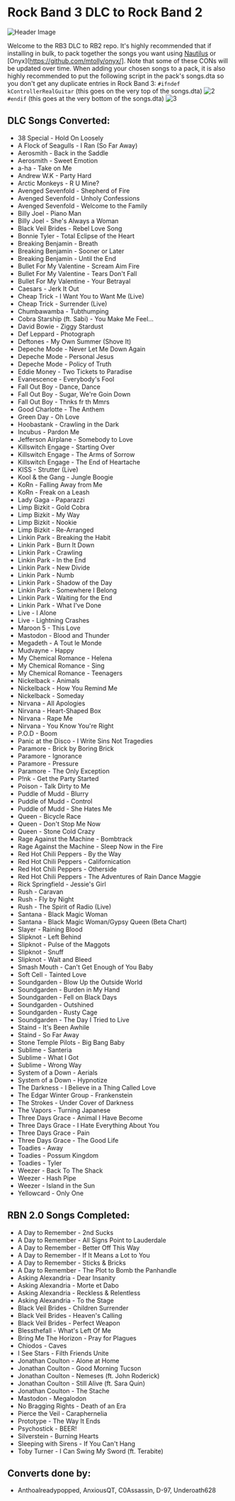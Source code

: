 # Rock Band 3 DLC to Rock Band 2

![Header Image](dependencies/media/header.png)

Welcome to the RB3 DLC to RB2 repo. It's highly recommended that if installing in bulk, to pack together the songs you want using [Nautilus](https://nemosnautilus.com/nautilus/) or [Onyx](https://github.com/mtolly/onyx/]. Note that some of these CONs will be updated over time. When adding your chosen songs to a pack, it is also highly recommended to put the following script in the pack's songs.dta so you don't get any duplicate entries in Rock Band 3:
`#ifndef kControllerRealGuitar` (this goes on the very top of the songs.dta) ![2](dependencies/media/2.png)
`#endif` (this goes at the very bottom of the songs.dta) ![3](dependencies/media/3.png)

## DLC Songs Converted:
* 38 Special - Hold On Loosely
* A Flock of Seagulls - I Ran (So Far Away)
* Aerosmith - Back in the Saddle
* Aerosmith - Sweet Emotion
* a-ha - Take on Me
* Andrew W.K - Party Hard
* Arctic Monkeys - R U Mine?
* Avenged Sevenfold - Shepherd of Fire
* Avenged Sevenfold - Unholy Confessions
* Avenged Sevenfold - Welcome to the Family
* Billy Joel - Piano Man
* Billy Joel - She's Always a Woman
* Black Veil Brides - Rebel Love Song
* Bonnie Tyler - Total Eclipse of the Heart
* Breaking Benjamin - Breath
* Breaking Benjamin - Sooner or Later
* Breaking Benjamin - Until the End
* Bullet For My Valentine - Scream Aim Fire
* Bullet For My Valentine - Tears Don't Fall
* Bullet For My Valentine - Your Betrayal
* Caesars - Jerk It Out
* Cheap Trick - I Want You to Want Me (Live)
* Cheap Trick - Surrender (Live)
* Chumbawamba - Tubthumping
* Cobra Starship (ft. Sabi) - You Make Me Feel...
* David Bowie - Ziggy Stardust
* Def Leppard - Photograph
* Deftones - My Own Summer (Shove It)
* Depeche Mode - Never Let Me Down Again
* Depeche Mode - Personal Jesus
* Depeche Mode - Policy of Truth
* Eddie Money - Two Tickets to Paradise
* Evanescence - Everybody's Fool
* Fall Out Boy - Dance, Dance
* Fall Out Boy - Sugar, We're Goin Down
* Fall Out Boy - Thnks fr th Mmrs
* Good Charlotte - The Anthem
* Green Day - Oh Love
* Hoobastank - Crawling in the Dark
* Incubus - Pardon Me
* Jefferson Airplane - Somebody to Love
* Killswitch Engage - Starting Over
* Killswitch Engage - The Arms of Sorrow
* Killswitch Engage - The End of Heartache
* KISS - Strutter (Live)
* Kool & the Gang - Jungle Boogie
* KoRn - Falling Away from Me
* KoRn - Freak on a Leash
* Lady Gaga - Paparazzi
* Limp Bizkit - Gold Cobra
* Limp Bizkit - My Way
* Limp Bizkit - Nookie
* Limp Bizkit - Re-Arranged
* Linkin Park - Breaking the Habit
* Linkin Park - Burn It Down
* Linkin Park - Crawling
* Linkin Park - In the End
* Linkin Park - New Divide
* Linkin Park - Numb
* Linkin Park - Shadow of the Day
* Linkin Park - Somewhere I Belong
* Linkin Park - Waiting for the End
* Linkin Park - What I've Done
* Live - I Alone
* Live - Lightning Crashes
* Maroon 5 - This Love
* Mastodon - Blood and Thunder
* Megadeth - A Tout le Monde
* Mudvayne - Happy
* My Chemical Romance - Helena
* My Chemical Romance - Sing
* My Chemical Romance - Teenagers
* Nickelback - Animals
* Nickelback - How You Remind Me
* Nickelback - Someday
* Nirvana - All Apologies
* Nirvana - Heart-Shaped Box
* Nirvana - Rape Me
* Nirvana - You Know You're Right
* P.O.D - Boom
* Panic at the Disco - I Write Sins Not Tragedies
* Paramore - Brick by Boring Brick
* Paramore - Ignorance
* Paramore - Pressure
* Paramore - The Only Exception
* P!nk - Get the Party Started
* Poison - Talk Dirty to Me
* Puddle of Mudd - Blurry
* Puddle of Mudd - Control
* Puddle of Mudd - She Hates Me
* Queen - Bicycle Race
* Queen - Don't Stop Me Now
* Queen - Stone Cold Crazy
* Rage Against the Machine - Bombtrack
* Rage Against the Machine - Sleep Now in the Fire
* Red Hot Chili Peppers - By the Way
* Red Hot Chili Peppers - Californication
* Red Hot Chili Peppers - Otherside
* Red Hot Chili Peppers - The Adventures of Rain Dance Maggie
* Rick Springfield - Jessie's Girl
* Rush - Caravan
* Rush - Fly by Night
* Rush - The Spirit of Radio (Live)
* Santana - Black Magic Woman
* Santana - Black Magic Woman/Gypsy Queen (Beta Chart)
* Slayer - Raining Blood
* Slipknot - Left Behind
* Slipknot - Pulse of the Maggots
* Slipknot - Snuff
* Slipknot - Wait and Bleed
* Smash Mouth - Can't Get Enough of You Baby
* Soft Cell - Tainted Love
* Soundgarden - Blow Up the Outside World
* Soundgarden - Burden in My Hand
* Soundgarden - Fell on Black Days
* Soundgarden - Outshined
* Soundgarden - Rusty Cage
* Soundgarden - The Day I Tried to Live
* Staind - It's Been Awhile
* Staind - So Far Away
* Stone Temple Pilots - Big Bang Baby
* Sublime - Santeria
* Sublime - What I Got
* Sublime - Wrong Way
* System of a Down - Aerials
* System of a Down - Hypnotize
* The Darkness - I Believe in a Thing Called Love
* The Edgar Winter Group - Frankenstein
* The Strokes - Under Cover of Darkness
* The Vapors - Turning Japanese
* Three Days Grace - Animal I Have Become
* Three Days Grace - I Hate Everything About You
* Three Days Grace - Pain
* Three Days Grace - The Good Life
* Toadies - Away
* Toadies - Possum Kingdom
* Toadies - Tyler
* Weezer - Back To The Shack
* Weezer - Hash Pipe
* Weezer - Island in the Sun
* Yellowcard - Only One


## RBN 2.0 Songs Completed:
* A Day to Remember - 2nd Sucks
* A Day to Remember - All Signs Point to Lauderdale
* A Day to Remember - Better Off This Way
* A Day to Remember - If It Means a Lot to You
* A Day to Remember - Sticks & Bricks
* A Day to Remember - The Plot to Bomb the Panhandle
* Asking Alexandria - Dear Insanity
* Asking Alexandria - Morte et Dabo
* Asking Alexandria - Reckless & Relentless
* Asking Alexandria - To the Stage
* Black Veil Brides - Children Surrender
* Black Veil Brides - Heaven's Calling
* Black Veil Brides - Perfect Weapon
* Blessthefall - What's Left Of Me
* Bring Me The Horizon - Pray for Plagues
* Chiodos - Caves
* I See Stars - Filth Friends Unite
* Jonathan Coulton - Alone at Home
* Jonathan Coulton - Good Morning Tucson
* Jonathan Coulton - Nemeses (ft. John Roderick)
* Jonathan Coulton - Still Alive (ft. Sara Quin)
* Jonathan Coulton - The Stache
* Mastodon - Megalodon
* No Bragging Rights - Death of an Era
* Pierce the Veil - Caraphernelia
* Prototype - The Way It Ends
* Psychostick - BEER!
* Silverstein - Burning Hearts
* Sleeping with Sirens - If You Can't Hang
* Toby Turner - I Can Swing My Sword (ft. Terabite)

## Converts done by:
*  Anthoalreadypopped, AnxiousQT, C0Assassin, D-97, Underoath628
